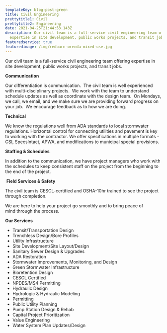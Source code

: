 ```yaml
---
templateKey: blog-post-green
title: Civil Engineering
prettytitle1: Civil
prettytitle2: Engineering
date: 2021-04-25T21:44:53.143Z
description: Our civil team is a full-service civil engineering team offering
  expertise in site development, public works projects, and transit jobs.
featuredservice: true
featuredimage: /img/redbarn-orenda-mixed-use.jpg
---
```

Our civil team is a full-service civil engineering team offering expertise in site development, public works projects, and transit jobs.

**Communication**

Our differentiation is communication.  The civil team is well experienced with multi-disciplinary projects.  We work with the team to understand schedule updates as well as coordinate with the design team.  On Mondays, we call, we email, and we make sure we are providing forward progress on your job.  We encourage feedback as to how we are doing.

**​Technical**

We know the regulations well from ADA standards to local stormwater regulations. Horizontal control for connecting utilities and pavement is key to working with the contractor. We offer specifications in multiple formats - CSI, SpecsIntact, APWA, and modifications to municipal special provisions.

**​Staffing & Schedules**

In addition to the communication, we have project managers who work with the schedules to keep consistent staff on the project from the beginning to the end of the project. 

 **Field Services & Safety**

The civil team is CESCL-certified and OSHA-10hr trained to see the project through completion. 

We are here to help your project go smoothly and to bring peace of mind through the process.

<!--EndFragment-->

**Our Services**

* Transit/Transportation Design
* Trenchless Design/Bore Profiles
* Utility Infrastructure
* Site Development/Site Layout/Design
* Sanitary Sewer Design & Upgrades
* ADA Restoration
* Stormwater Improvements, Monitoring, and Design
* Green Stormwater Infrastructure
* Bioretention Design 
* CESCL Certified
* NPDES/MS4 Permitting
* Hydraulic Design
* Hydrologic & Hydraulic Modeling
* Permitting
* Public Utility Planning
* Pump Station Design & Rehab
* Capital Project Prioritization
* Value Engineering
* Water System Plan Updates/Design